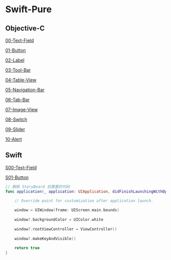 # Swift-Pure   
   
   
## Objective-C   
   
[00-Text-Field](./00-Text-Field)   
   
[01-Button](./01-Button)      
   
[02-Label](./02-Label)      
   
[03-Tool-Bar](./03-Tool-Bar)       
   
[04-Table-View](./04-Table-View)      
   
[05-Navigation-Bar](./05-Navigation-Bar)      
    
[06-Tab-Bar](./06-Tab-Bar)      
   
[07-Image-View](./07-Image-View)     
   
[08-Switch](./08-Switch)       
   
[09-Slider](./09-Slider)   
   
[10-Alert](./10-Alert)   
      
   
## Swift   
   
[S00-Text-Field](./S00-Text-Field)     
   
[S01-Button](./S01-Button)   
   

```Swift
// 删除 StoryBoard 后需要的代码
func application(_ application: UIApplication, didFinishLaunchingWithOptions launchOptions: [UIApplicationLaunchOptionsKey: Any]?) -> Bool {

    // Override point for customization after application launch.
    
    window = UIWindow(frame: UIScreen.main.bounds)
    
    window?.backgroundColor = UIColor.white
    
    window?.rootViewController = ViewController()
    
    window?.makeKeyAndVisible()
    
    return true
}
```